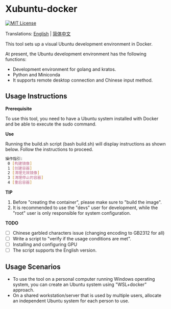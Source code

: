 # Xubuntu-docker

<a href="https://github.com/duganlx/xubuntu/blob/main/LICENSE"><img src="https://img.shields.io/github/license/gameservermanagers/LinuxGSM?style=flat-square" alt="MIT License"></a>

Translations: [English](README.md) | [简体中文](README_zh.md)

This tool sets up a visual Ubuntu development environment in Docker.

At present, the Ubuntu development environment has the following functions:

- Development environment for golang and kratos.
- Python and Miniconda
- It supports remote desktop connection and Chinese input method.

## Usage Instructions

**Prerequisite**  

To use this tool, you need to have a Ubuntu system installed with Docker and be able to execute the sudo command.

**Use**

Running the build.sh script (bash build.sh) will display instructions as shown below. Follow the instructions to proceed.

```sh
操作指引:
 0 [构建镜像]
 1 [创建容器]
 2 [清理无效镜像]
 3 [清理停止的容器]
 4 [重启容器]
```

**TIP**

1. Before "creating the container", please make sure to "build the image".
2. It is recommended to use the "devs" user for development, while the "root" user is only responsible for system configuration.

**TODO**

- [ ] Chinese garbled characters issue (changing encoding to GB2312 for all)
- [ ] Write a script to "verify if the usage conditions are met".
- [ ] Installing and configuring GPU
- [ ] The script supports the English version.

## Usage Scenarios

- To use the tool on a personal computer running Windows operating system, you can create an Ubuntu system using "WSL+docker" approach.
- On a shared workstation/server that is used by multiple users, allocate an independent Ubuntu system for each person to use.